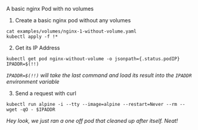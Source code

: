 A basic nginx Pod with no volumes

1. Create a basic nginx pod without any volumes

```execute
cat examples/volumes/nginx-1-without-volume.yaml
kubectl apply -f !*
```

2. Get its IP Address

```execute
kubectl get pod nginx-without-volume -o jsonpath={.status.podIP}
IPADDR=$(!!)
```

*`IPADDR=$(!!)` will take the last command and load its result into the `IPADDR` environment variable*

3. Send a request with curl

```execute
kubectl run alpine -i --tty --image=alpine --restart=Never --rm -- wget -qO - $IPADDR
```

*Hey look, we just ran a one off pod that cleaned up after itself.  Neat!*
